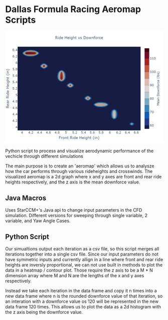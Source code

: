 # Dallas Formula Racing Aeromap Scripts

![Alt text](2024AeroMapV1/2024AeroMap.png)

Python script to process and visualize aerodynamic performance of the vechicle through different simulations

The main purpose is to create an 'aeromap' which allows us to analysze how the car performs through various rideheights and crosswinds.
The visualized aeromap is a 2d graph where x and y axes are front and rear ride heights respectively, and the z axis is the mean downforce value.

## Java Macros

Uses StarCCM+'s Java api to change input parameters in the CFD simulation. Different versions for sweeping through single variable, 2 variable, and Yaw Angle Cases.

## Python Script

Our simualtions output each iteration as a csv file, so this script merges all iterations together into a single csv file.
Since our input parameters do not have symmetric inputs and currently allign in a line where front and rear ride heights are inversly proportional, we can not use built in methods to plot the data in a heatmap / contour plot. Those require the z axis to be a M * N dimension array where M and N are the lengths of the x and y axes respectively.

Instead we take each iteration in the data frame and copy it n times into a new data frame where n is the rounded downforce value of that iteration, so an interation with a downforce value os 120 will be represented in the new data frame 120 times. This allows us to plot the data as a 2d histogram  with the z axis being the downforce value.
